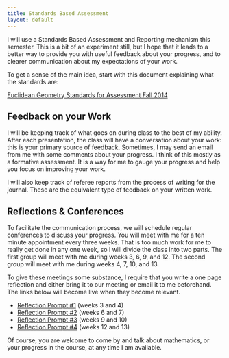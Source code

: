 ```yaml
---
title: Standards Based Assessment
layout: default
---
```


I will use a Standards Based Assessment and Reporting mechanism this semester.
This is a bit of an experiment still, but I hope that it leads to a better way
to provide you with useful feedback about your progress, and to clearer
communication about my expectations of your work.

To get a sense of the main idea, start with this document explaining what the
standards are:

[Euclidean Geometry Standards for Assessment Fall 2014][standards]

## Feedback on your Work

I will be keeping track of what goes on during class to the best of my ability.
After each presentation, the class will have a conversation about your work:
this is your primary source of feedback. Sometimes, I may send an email
from me with some comments about your progress. I think of this mostly as a
formative assessment. It is a way for me to gauge your progress and help you
focus on improving your work.

I will also keep track of referee reports from the process of writing for the
journal. These are the equivalent type of feedback on your written work.

## Reflections & Conferences

To facilitate the communication process, we will schedule regular conferences
to discuss your progress. You will meet with me for a ten minute appointment
every three weeks. That is too much work for me to really get done in any one
week, so I will divide the class into two parts. The first group will meet with
me during weeks 3, 6, 9, and 12. The second group will meet with me during
weeks 4, 7, 10, and 13.

To give these meetings some substance, I require that you write a one page
reflection and either bring it to our meeting or email it to me beforehand.
The links below will become live when they become relevant.

- [Reflection Prompt #1][prompt1] (weeks 3 and 4)
- [Reflection Prompt #2][prompt2] (weeks 6 and 7)
- [Reflection Prompt #3][prompt3] (weeks 9 and 10)
- [Reflection Prompt #4][prompt4] (weeks 12 and 13)

Of course, you are welcome to come by and talk about mathematics, or your
progress in the course, at any time I am available.

[standards]: https://docs.google.com/document/d/1tlMAZVJHYiaI68Aj54mdqjNvx4lC1LJMwrX5yzSay1A/edit?usp=sharing
[prompt1]: https://docs.google.com/document/d/1JTkyaEFuoZ-ct7Rw8PjgGjz6gv7PGLXBrOq6I1AoA6k/edit?usp=sharing
[prompt2]: https://docs.google.com/document/d/13tkQjZ7WPnq_0BR17oEpxcN-BRl56Hyn6b3lnUAkHKo/edit?usp=sharing
[prompt3]: https://docs.google.com/document/d/1qBu2VKXzNPXE-NYUyvRU3sJ28OEAn7mS9Iab-D-aOWk/edit?usp=sharing
[prompt4]: https://docs.google.com/document/d/1Cy6ulaIRD5x-UDabIMC1ppzfKNFUeVg8XuVtcpVNVhw/edit?usp=sharing
